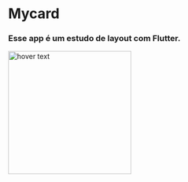 # Mycard

### Esse app é um estudo de layout com Flutter.
<p align="left">
  <img src="https://user-images.githubusercontent.com/41930085/65657443-dd0d5500-dff9-11e9-8bc1-eaa1138515ba.jpeg" width="250" title="hover text">
</p>
